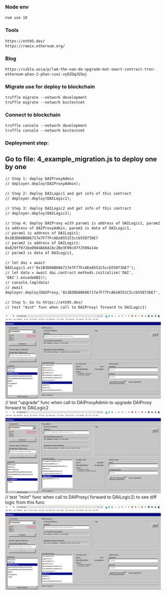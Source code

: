 ### Node env
    nvm use 18
### Tools
    https://eth95.dev/
    https://remix.ethereum.org/

### Blog
    https://viblo.asia/p/lam-the-nao-de-upgrade-mot-smart-contract-tren-ethereum-phan-2-phan-cuoi-vyDZOqJG5wj

### Migrate use for deploy to blockchain

    truffle migrate --network development
    truffle migrate --network bsctestnet

### Connect to blockchain

    truffle console --network development
    truffle console --network bsctestnet

### Deployment step: 

## Go to file: 4_example_migration.js to deploy one by one 

    // Step 1: deploy DAIProxyAdmin
    // deployer.deploy(DAIProxyAdmin);

    // Step 2: deploy DAILogic1 and get info of this contract
    // deployer.deploy(DAILogic1);

    // Step 3: deploy DAILogic2 and get info of this contract
    // deployer.deploy(DAILogic2);

    // Step 4: deploy DAIProxy with param1 is address of DAILogic1, param2 is address of DAIProxyAdmin, param3 is data of DAILogic1,
    // param1 is address of DAILogic1: 0x1B3D68B686717e7F77FcAEe8551C5ccb55073bE7
    // param2 is address of DAILogic1: 0x829ff072beD98dAbDA16c2Be3F09cd7f2509a14e
    // param3 is data of DAILogic1,

    // let dai = await DAILogic1.at('0x1B3D68B686717e7F77FcAEe8551C5ccb55073bE7');
    // let data = await dai.contract.methods.initialize('DAI', 'DAI').encodeABI();
    // console.log(data)
    // await deployer.deploy(DAIProxy,'0x1B3D68B686717e7F77FcAEe8551C5ccb55073bE7','0x829ff072beD98dAbDA16c2Be3F09cd7f2509a14e',data);

    // Step 5: Go to https://eth95.dev/
    // test "mint" func when call to DAIProxy( forward to DAILogic1)
![MINT](./mint.png "mint")
    // test "upgrade" func when call to DAIProxyAdmin to upgrade DAIProxy forward to DAILogic2
![UPGRADE](./upgrade.png "upgrade")
    // test "mint" func when call to DAIProxy( forward to DAILogic2) to see diff logic from this func
![MINT](./mint.png "mint")
